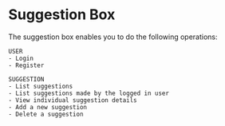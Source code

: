 # Suggestion Box

The suggestion box enables you to do the following operations:

    USER
    - Login
    - Register

    SUGGESTION
    - List suggestions
    - List suggestions made by the logged in user
    - View individual suggestion details
    - Add a new suggestion
    - Delete a suggestion
